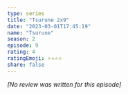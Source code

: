 ```yaml
---
type: series
title: "Tsurune 2x9"
date: "2023-03-01T17:45:19"
name: "Tsurune"
season: 2
episode: 9
rating: 4
ratingEmoji: ⭐️⭐️⭐️⭐️
share: false
---
```


*[No review was written for this episode]*
